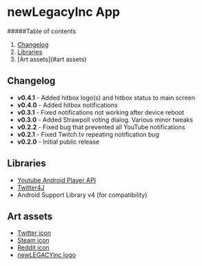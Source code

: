newLegacyInc App
==================

#####Table of contents

  1. [Changelog](#changelog) 
  2. [Libraries](#libraries)
  3. [Art assets](#art assets)

Changelog
-----
  - **v0.4.1** - Added hitbox logo(s) and hitbox status to main screen
  - **v0.4.0** - Added hitbox notifications
  - **v0.3.1** - Fixed notifications not working after device reboot
  - **v0.3.0** - Added Strawpoll voting dialog. Various minor tweaks
  - **v0.2.2** - Fixed bug that prevented all YouTube notifications
  - **v0.2.1** - Fixed Twitch.tv repeating notification bug
  - **v0.2.0** - Initial public release

Libraries
-----
  - [Youtube Android Player API](https://developers.google.com/youtube/android/player/)
  - [Twitter4J](http://twitter4j.org/en/index.html)
  - Android Support Library v4 (for compatibility)

Art assets
-----

  - [Twitter icon](http://commons.wikimedia.org/wiki/File:Twitter_Shiny_Icon.svg)
  - [Steam icon](http://commons.wikimedia.org/wiki/File:Steam.gif)
  - [Reddit icon](http://commons.wikimedia.org/wiki/File:Reddit.svg)
  - [newLEGACYinc logo](http://i.imgur.com/u8i26If.png)